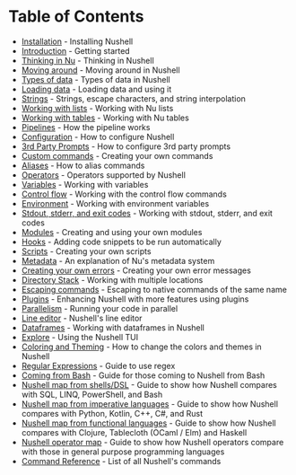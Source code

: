 # Table of Contents

- [Installation](installation.md) - Installing Nushell
- [Introduction](README.md) - Getting started
- [Thinking in Nu](thinking_in_nu.md) - Thinking in Nushell
- [Moving around](moving_around.md) - Moving around in Nushell
- [Types of data](types_of_data.md) - Types of data in Nushell
- [Loading data](loading_data.md) - Loading data and using it
- [Strings](working_with_strings.md) - Strings, escape characters, and string interpolation
- [Working with lists](working_with_lists.md) - Working with Nu lists
- [Working with tables](working_with_tables.md) - Working with Nu tables
- [Pipelines](pipelines.md) - How the pipeline works
- [Configuration](configuration.md) - How to configure Nushell
- [3rd Party Prompts](3rdpartyprompts.md) - How to configure 3rd party prompts
- [Custom commands](custom_commands.md) - Creating your own commands
- [Aliases](aliases.md) - How to alias commands
- [Operators](operators.md) - Operators supported by Nushell
- [Variables](variables.md) - Working with variables
- [Control flow](control_flow.md) - Working with the control flow commands
- [Environment](environment.md) - Working with environment variables
- [Stdout, stderr, and exit codes](stdout_stderr_exit_codes.md) - Working with stdout, stderr, and exit codes
- [Modules](modules.md) - Creating and using your own modules
- [Hooks](hooks.md) - Adding code snippets to be run automatically
- [Scripts](scripts.md) - Creating your own scripts
- [Metadata](metadata.md) - An explanation of Nu's metadata system
- [Creating your own errors](creating_errors.md) - Creating your own error messages
- [Directory Stack](directory_stack.md) - Working with multiple locations
- [Escaping commands](escaping.md) - Escaping to native commands of the same name
- [Plugins](plugins.md) - Enhancing Nushell with more features using plugins
- [Parallelism](parallelism.md) - Running your code in parallel
- [Line editor](line_editor.md) - Nushell's line editor
- [Dataframes](dataframes.md) - Working with dataframes in Nushell
- [Explore](explore.md) - Using the Nushell TUI
- [Coloring and Theming](coloring_and_theming.md) - How to change the colors and themes in Nushell
- [Regular Expressions](regular_expressions.md) - Guide to use regex
- [Coming from Bash](coming_from_bash.md) - Guide for those coming to Nushell from Bash
- [Nushell map from shells/DSL](nushell_map.md) - Guide to show how Nushell compares with SQL, LINQ, PowerShell, and Bash
- [Nushell map from imperative languages](nushell_map_imperative.md) - Guide to show how Nushell compares with Python, Kotlin, C++, C#, and Rust
- [Nushell map from functional languages](nushell_map_functional.md) - Guide to show how Nushell compares with Clojure, Tablecloth (OCaml / Elm) and Haskell
- [Nushell operator map](nushell_operator_map.md) - Guide to show how Nushell operators compare with those in general purpose programming languages
- [Command Reference](/commands/) - List of all Nushell's commands
